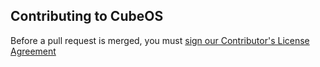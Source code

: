Contributing to CubeOS
---

Before a pull request is merged, you must [sign our Contributor's License Agreement](https://www.clahub.com/agreements/cubeostech/CubeOS)

